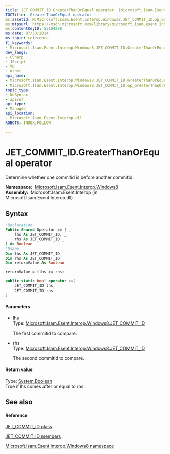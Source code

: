 ```yaml
---
title: JET_COMMIT_ID.GreaterThanOrEqual operator  (Microsoft.Isam.Esent.Interop.Windows8)
TOCTitle: 'GreaterThanOrEqual operator '
ms:assetid: M:Microsoft.Isam.Esent.Interop.Windows8.JET_COMMIT_ID.op_GreaterThanOrEqual(Microsoft.Isam.Esent.Interop.Windows8.JET_COMMIT_ID,Microsoft.Isam.Esent.Interop.Windows8.JET_COMMIT_ID)
ms:mtpsurl: https://msdn.microsoft.com/library/microsoft.isam.esent.interop.windows8.jet_commit_id.op_greaterthanorequal(v=EXCHG.10)
ms:contentKeyID: 55104298
ms.date: 07/30/2014
ms.topic: reference
f1_keywords:
- Microsoft.Isam.Esent.Interop.Windows8.JET_COMMIT_ID.GreaterThanOrEqual
dev_langs:
- CSharp
- JScript
- VB
- other
api_name: 
- Microsoft.Isam.Esent.Interop.Windows8.JET_COMMIT_ID.GreaterThanOrEqual
- Microsoft.Isam.Esent.Interop.Windows8.JET_COMMIT_ID.op_GreaterThanOrEqual
topic_type: 
- kbSyntax
- apiref
api_type: 
- Managed
api_location: 
- Microsoft.Isam.Esent.Interop.dll
ROBOTS: INDEX,FOLLOW

---
```


# JET_COMMIT_ID.GreaterThanOrEqual operator

Determine whether one commitid is before another commitid.

**Namespace:**  [Microsoft.Isam.Esent.Interop.Windows8](./microsoft.isam.esent.interop.windows8-namespace.md)  
**Assembly:**  Microsoft.Isam.Esent.Interop (in Microsoft.Isam.Esent.Interop.dll)

## Syntax

``` vb
'Declaration
Public Shared Operator >= ( _
    lhs As JET_COMMIT_ID, _
    rhs As JET_COMMIT_ID _
) As Boolean
'Usage
Dim lhs As JET_COMMIT_ID
Dim rhs As JET_COMMIT_ID
Dim returnValue As Boolean

returnValue = (lhs >= rhs)
```

``` csharp
public static bool operator >=(
    JET_COMMIT_ID lhs,
    JET_COMMIT_ID rhs
)
```

#### Parameters

  - lhs  
    Type: [Microsoft.Isam.Esent.Interop.Windows8.JET_COMMIT_ID](./jet-commit-id-class.md)  
    
    The first commitid to compare.

<!-- end list -->

  - rhs  
    Type: [Microsoft.Isam.Esent.Interop.Windows8.JET_COMMIT_ID](./jet-commit-id-class.md)  
    
    The second commitid to compare.

#### Return value

Type: [System.Boolean](/dotnet/api/system.boolean)  
True if lhs comes after or equal to rhs.  

## See also

#### Reference

[JET_COMMIT_ID class](./jet-commit-id-class.md)

[JET_COMMIT_ID members](./jet-commit-id-members.md)

[Microsoft.Isam.Esent.Interop.Windows8 namespace](./microsoft.isam.esent.interop.windows8-namespace.md)